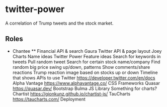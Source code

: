 # twitter-power
A correlation of Trump tweets and the stock market.

## Roles
* Chantee
** Financial API & search
Gaura
Twitter API & page layout
Joey
Charts
Name ideas
Twitter Power
Feature ideas
Search for keywords in tweets
Pull random tweet
Search for certain stock name/company
Find random big price swing up/down, patterns
Show comments/share reactions
Trump reaction image based on stocks up or down
Timeline that shows 
APIs to use
Twitter https://developer.twitter.com/en/docs
Alpha Vantage https://www.alphavantage.co/
CSS Frameworks
Quasar https://quasar.dev/
Bootstrap 
Bulma
JS Library
Something for charts?
Chartist https://gionkunz.github.io/chartist-js/
TauCharts https://taucharts.com/
Deployment
